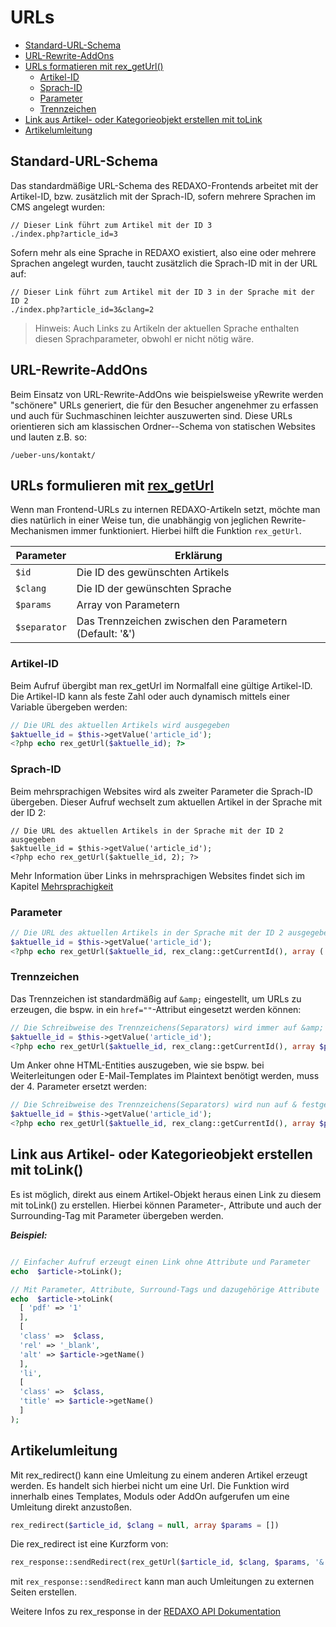 # URLs

- [Standard-URL-Schema](#standard-url-schema)
- [URL-Rewrite-AddOns](#rewrite)
- [URLs formatieren mit rex_getUrl()](#rex-get-url)
    - [Artikel-ID](#artikel-id)
    - [Sprach-ID](#sprach-id)
    - [Parameter](#parameter)
    - [Trennzeichen](#trennzeichen)
- [Link aus Artikel- oder Kategorieobjekt erstellen mit toLink](#toLink)
- [Artikelumleitung](#umleitung)

<a name="standard-url-schema"></a>
## Standard-URL-Schema

Das standardmäßige URL-Schema des REDAXO-Frontends arbeitet mit der Artikel-ID, bzw. zusätzlich mit der Sprach-ID, sofern mehrere Sprachen im CMS angelegt wurden:
```
// Dieser Link führt zum Artikel mit der ID 3
./index.php?article_id=3
```

Sofern mehr als eine Sprache in REDAXO existiert, also eine oder mehrere Sprachen angelegt wurden, taucht zusätzlich die Sprach-ID mit in der URL auf:
```
// Dieser Link führt zum Artikel mit der ID 3 in der Sprache mit der ID 2
./index.php?article_id=3&clang=2
```

> Hinweis: Auch Links zu Artikeln der aktuellen Sprache enthalten diesen Sprachparameter, obwohl er nicht nötig wäre.

<a name="rewrite"></a>
## URL-Rewrite-AddOns

Beim Einsatz von URL-Rewrite-AddOns wie beispielsweise yRewrite werden "schönere" URLs generiert, die für den Besucher angenehmer zu erfassen und auch für Suchmaschinen leichter auszuwerten sind. Diese URLs orientieren sich am klassischen Ordner--Schema von statischen Websites und lauten z.B. so:
```
/ueber-uns/kontakt/
```

<a name="rex-get-url"></a>
## URLs formulieren mit [rex_getUrl](https://redaxo.org/api/master/source-function-rex_getUrl.html#9-55)

Wenn man Frontend-URLs zu internen REDAXO-Artikeln setzt, möchte man dies natürlich in einer Weise tun, die unabhängig von jeglichen Rewrite-Mechanismen immer funktioniert. Hierbei hilft die Funktion `rex_getUrl`.

Parameter | Erklärung
------------- | ------------- 
`$id` | Die ID des gewünschten Artikels
`$clang` | Die ID der gewünschten Sprache
`$params` | Array von Parametern
`$separator` | Das Trennzeichen zwischen den Parametern (Default: '&amp;')

<a name="artikel-id"></a>
### Artikel-ID

Beim Aufruf übergibt man rex_getUrl im Normalfall eine gültige Artikel-ID. Die Artikel-ID kann als feste Zahl oder auch dynamisch mittels einer Variable übergeben werden:

```php
// Die URL des aktuellen Artikels wird ausgegeben
$aktuelle_id = $this->getValue('article_id');
<?php echo rex_getUrl($aktuelle_id); ?>
```

<a name="sprach-id"></a>
### Sprach-ID

Beim mehrsprachigen Websites wird als zweiter Parameter die Sprach-ID übergeben. Dieser Aufruf wechselt zum aktuellen Artikel in der Sprache mit der ID 2:
```
// Die URL des aktuellen Artikels in der Sprache mit der ID 2 ausgegeben
$aktuelle_id = $this->getValue('article_id');
<?php echo rex_getUrl($aktuelle_id, 2); ?>
```

Mehr Information über Links in mehrsprachigen Websites findet sich im Kapitel [Mehrsprachigkeit](/{{path}}/{{version}}/mehrsprachigkeit)

<a name="parameter"></a>
### Parameter

```php
// Die URL des aktuellen Artikels in der Sprache mit der ID 2 ausgegeben
$aktuelle_id = $this->getValue('article_id');
<?php echo rex_getUrl($aktuelle_id, rex_clang::getCurrentId(), array ('chapters' => 2, 'page' => 3) ); ?>
```


<a name="trennzeichen"></a>

### Trennzeichen

Das Trennzeichen ist standardmäßig auf `&amp;` eingestellt, um URLs zu erzeugen, die bspw. in ein `href=""`-Attribut eingesetzt werden können:

```php
// Die Schreibweise des Trennzeichens(Separators) wird immer auf &amp; festgelegt
$aktuelle_id = $this->getValue('article_id');
<?php echo rex_getUrl($aktuelle_id, rex_clang::getCurrentId(), array $params = [], '&amp;'); ?>
```

Um Anker ohne HTML-Entities auszugeben, wie sie bspw. bei Weiterleitungen oder E-Mail-Templates im Plaintext benötigt werden, muss der 4. Parameter ersetzt werden:

```php
// Die Schreibweise des Trennzeichens(Separators) wird nun auf & festgelegt
$aktuelle_id = $this->getValue('article_id');
<?php echo rex_getUrl($aktuelle_id, rex_clang::getCurrentId(), array $params = [], '&'); ?>
```


<a name="tolink"></a>
## Link aus Artikel- oder Kategorieobjekt erstellen mit toLink()

Es ist möglich, direkt aus einem Artikel-Objekt heraus einen Link zu diesem mit toLink() zu erstellen. Hierbei können Parameter-, Attribute und auch der Surrounding-Tag mit Parameter übergeben werden. 

***Beispiel:***

```php

// Einfacher Aufruf erzeugt einen Link ohne Attribute und Parameter
echo  $article->toLink();
```

```php
// Mit Parameter, Attribute, Surround-Tags und dazugehörige Attribute
echo  $article->toLink(
  [ 'pdf' => '1'
  ],
  [
  'class' =>  $class,
  'rel' => '_blank',
  'alt' => $article->getName()
  ],
  'li',
  [
  'class' =>  $class,
  'title' => $article->getName()
  ]
);

```
<a name="umleitung"></a>
## Artikelumleitung

Mit rex_redirect() kann eine Umleitung zu einem anderen Artikel erzeugt werden. Es handelt sich hierbei nicht um eine Url. Die Funktion wird innerhalb eines Templates, Moduls oder AddOn aufgerufen um eine Umleitung direkt anzustoßen. 

```php
rex_redirect($article_id, $clang = null, array $params = [])
```

Die rex_redirect ist eine Kurzform von:

```php
rex_response::sendRedirect(rex_getUrl($article_id, $clang, $params, '&'));

```
mit `rex_response::sendRedirect` kann man auch Umleitungen zu externen Seiten erstellen. 


Weitere Infos zu rex_response in der [REDAXO API Dokumentation](https://redaxo.org/api/master/class-rex_response.html)


